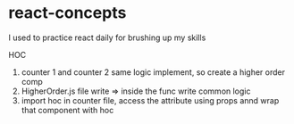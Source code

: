 # react-concepts
I used to practice react daily for brushing up my skills


HOC

1. counter 1 and counter 2 same logic implement, so create a higher order comp
2. HigherOrder.js file write => inside the func write common logic 
3. import hoc in counter file, access the attribute using props annd wrap that component with hoc
